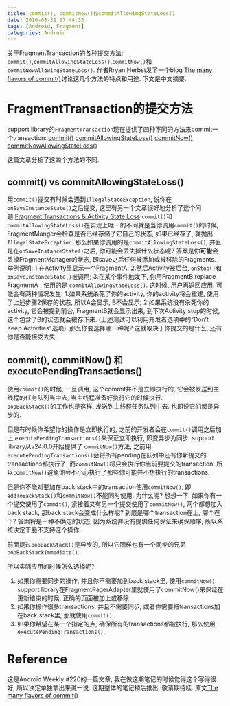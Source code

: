 ```yaml
---
title: commit(), commitNow()和commitAllowingStateLoss()
date: 2016-08-31 17:44:35
tags: [Android, Fragment]
categories: Android
---
```


关于FragmentTransaction的各种提交方法: `commit()`,`commitAllowingStateLoss()`,`commitNow()`和`commitNowAllowingStateLoss()`.
作者Rryan Herbst发了一个blog [The many flavors of commit()](https://medium.com/@bherbst/the-many-flavors-of-commit-186608a015b1#.uwl2v86cx)讨论这几个方法的特点和用途.
下文是中文摘要.


<!-- more -->

# FragmentTransaction的提交方法
support library的`FragmentTransaction`现在提供了四种不同的方法来commit一个transaction:
[commit()](https://developer.android.com/reference/android/app/FragmentTransaction.html#commit%28%29)
[commitAllowingStateLoss()](https://developer.android.com/reference/android/app/FragmentTransaction.html#commitAllowingStateLoss%28%29)
[commitNow()](https://developer.android.com/reference/android/app/FragmentTransaction.html#commitNow%28%29)
[commitNowAllowingStateLoss()](https://developer.android.com/reference/android/app/FragmentTransaction.html#commitNowAllowingStateLoss%28%29)

这篇文章分析了这四个方法的不同.

## commit() vs commitAllowingStateLoss()
用`commit()`提交有时候会遇到`IllegalStateException`, 说你在`onSaveInstanceState()`之后提交, 这里有另一个文章很好地分析了这个问题:[Fragment Transactions & Activity State Loss](http://www.androiddesignpatterns.com/2013/08/fragment-transaction-commit-state-loss.html)
`commit()`和`commitAllowingStateLoss()`在实现上唯一的不同就是当你调用`commit()`的时候, FragmentManger会检查是否已经存储了它自己的状态, 如果已经存了, 就抛出`IllegalStateException`.
那么如果你调用的是`commitAllowingStateLoss()`, 并且是在`onSaveInstanceState()`之后, 你可能会丢失掉什么状态呢?
答案是你**可能**会丢掉FragmentManager的状态, 即save之后任何被添加或被移除的Fragments.
举例说明:
1.在Activity里显示一个FragmentA;
2.然后Activity被后台, `onStop()`和`onSaveInstanceState()`被调用;
3.在某个事件触发下, 你用FragmentB replace FragmentA , 使用的是 `commitAllowingStateLoss()`.
这时候, 用户再返回应用, 可能会有两种情况发生:
1.如果系统杀死了你的activity, 你的activity将会重建, 使用了上述步骤2保存的状态, 所以A会显示, B不会显示;
2.如果系统没有杀死你的activity, 它会被提到前台, FragmentB就会显示出来, 到下次Activity stop的时候, 这个包含了B的状态就会被存下来.
(上述测试可以利用开发者选项中的”Don’t Keep Activities”选项).
那么你要选择哪一种呢? 这就取决于你提交的是什么, 还有你是否能接受丢失.

## commit(), commitNow() 和 executePendingTransactions()
使用`commit()`的时候, 一旦调用, 这个commit并不是立即执行的, 它会被发送到主线程的任务队列当中去, 当主线程准备好执行它的时候执行.  
`popBackStack()`的工作也是这样, 发送到主线程任务队列中去. 也即说它们都是异步的.

但是有时候你希望你的操作是立即执行的, 之前的开发者会在`commit()`调用之后加上 `executePendingTransactions()`来保证立即执行, 即变异步为同步.
support library从v24.0.0开始提供了 `commitNow()`方法, 之前用`executePendingTransactions()`会将所有pending在队列中还有你新提交的transactions都执行了, 而`commitNow()`将只会执行你当前要提交的transaction. 所以`commitNow()`避免你会不小心执行了那些你可能并不想执行的transactions.

但是你不能对要加在back stack中的transaction使用`commitNow()`, 即`addToBackStack()`和`commitNow()`不能同时使用.
为什么呢?
想想一下, 如果你有一个提交使用了`commit()`, 紧接着又有另一个提交使用了`commitNow()`, 两个都想加入back stack, 那back stack会变成什么样呢? 到底是哪个transaction在上, 哪个在下? 答案将是一种不确定的状态, 因为系统并没有提供任何保证来确保顺序, 所以系统决定干脆不支持这个操作.

前面提过`popBackStack()`是异步的, 所以它同样也有一个同步的兄弟`popBackStackImmediate()`.

所以实际应用的时候怎么选择呢?
1. 如果你需要同步的操作, 并且你不需要加到back stack里, 使用`commitNow()`.
support library在FragmentPagerAdapter里就使用了commitNow()来保证在更新结束的时候, 正确的页面被加上或移除.
2. 如果你操作很多transactions, 并且不需要同步, 或者你需要把transactions加在back stack里, 那就使用`commit()`.
3. 如果你希望在某一个指定的点, 确保所有的transactions都被执行, 那么使用`executePendingTransactions()`.


# Reference
这是Android Weekly #220的一篇文章, 我在做这期笔记的时候觉得这个写得很好, 所以决定单独拿出来说一说. 这期整体的笔记稍后推出, 敬请期待哇.
原文[The many flavors of commit()](https://medium.com/@bherbst/the-many-flavors-of-commit-186608a015b1#.uwl2v86cx)
